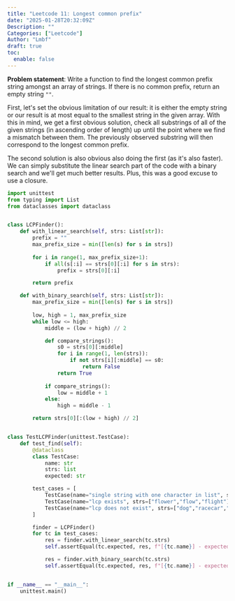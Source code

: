 ```yaml
---
title: "Leetcode 11: Longest common prefix"
date: "2025-01-28T20:32:09Z"
Description: ""
Categories: ["Leetcode"]
Author: "Lmbf"
draft: true
toc:
  enable: false
---
```


**Problem statement**: Write a function to find the longest common prefix string amongst an array of strings. If there is no common prefix, return an empty string `""`.

First, let's set the obvious limitation of our result: it is either the empty string or our result is at most equal to the smallest string in the given array. With this in mind, we get a first obvious solution, check all substrings of all of the given strings (in ascending order of length) up until the point where we find a mismatch between them. The previously observed substring will then correspond to the longest common prefix.

The second solution is also obvious also doing the first (as it's also faster). We can simply substitute the linear search part of the code with a binary search and we'll get much better results. Plus, this was a good excuse to use a closure.


```python
import unittest
from typing import List
from dataclasses import dataclass


class LCPFinder():
    def with_linear_search(self, strs: List[str]):
        prefix = ""
        max_prefix_size = min([len(s) for s in strs])
        
        for i in range(1, max_prefix_size+1):    
            if all(s[:i] == strs[0][:i] for s in strs):
                prefix = strs[0][:i]

        return prefix

    def with_binary_search(self, strs: List[str]):
        max_prefix_size = min([len(s) for s in strs])
        
        low, high = 1, max_prefix_size
        while low <= high:
            middle = (low + high) // 2

            def compare_strings():
                s0 = strs[0][:middle]
                for i in range(1, len(strs)):
                    if not strs[i][:middle] == s0:
                        return False
                return True
            
            if compare_strings():
                low = middle + 1
            else:
                high = middle - 1

        return strs[0][:(low + high) // 2]


class TestLCPFinder(unittest.TestCase):
    def test_find(self):
        @dataclass
        class TestCase:
            name: str
            strs: list
            expected: str

        test_cases = [
            TestCase(name="single string with one character in list", strs=["a"], expected="a"),
            TestCase(name="lcp exists", strs=["flower","flow","flight"], expected="fl"),
            TestCase(name="lcp does not exist", strs=["dog","racecar","car"], expected=""),
        ]

        finder = LCPFinder()
        for tc in test_cases:
            res = finder.with_linear_search(tc.strs)
            self.assertEqual(tc.expected, res, f"[{tc.name}] - expected {tc.expected}, but got {res}")

            res = finder.with_binary_search(tc.strs)
            self.assertEqual(tc.expected, res, f"[{tc.name}] - expected {tc.expected}, but got {res}")


if __name__ == "__main__":
    unittest.main()
```